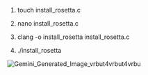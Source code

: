 1) touch install_rosetta.c

2) nano install_rosetta.c

3) clang -o install_rosetta install_rosetta.c

4) ./install_rosetta


![Gemini_Generated_Image_vrbut4vrbut4vrbu](https://github.com/user-attachments/assets/e57e0c4a-b269-48d8-b25c-ac1e873a10ac)


